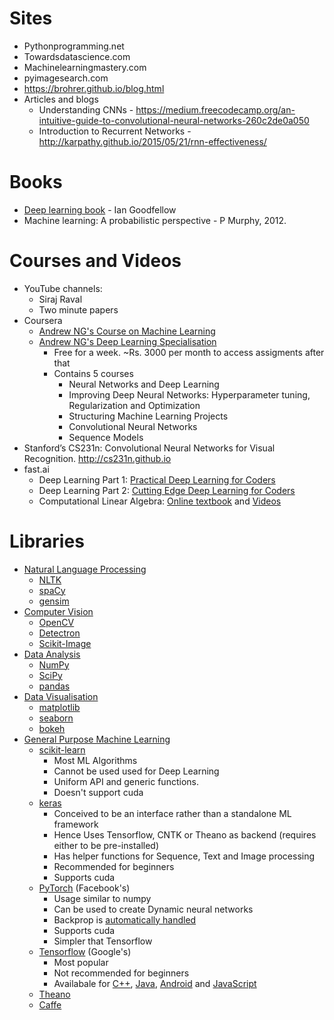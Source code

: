 # Sites
- Pythonprogramming.net
- Towardsdatascience.com
- Machinelearningmastery.com
- pyimagesearch.com
- https://brohrer.github.io/blog.html
- Articles and blogs 
	- Understanding CNNs - https://medium.freecodecamp.org/an-intuitive-guide-to-convolutional-neural-networks-260c2de0a050
	- Introduction to Recurrent Networks - http://karpathy.github.io/2015/05/21/rnn-effectiveness/

# Books
- [Deep learning book](http://www.deeplearningbook.org/) - Ian Goodfellow
- Machine learning: A probabilistic perspective - P Murphy, 2012.

# Courses and Videos
- YouTube channels:
	- Siraj Raval
	- Two minute papers
- Coursera
	- [Andrew NG's Course on Machine Learning](https://www.coursera.org/learn/machine-learning)
	- [Andrew NG's Deep Learning Specialisation](https://www.coursera.org/specializations/deep-learning)
		- Free for a week. ~Rs. 3000 per month to access assigments after that
		- Contains 5 courses
			- Neural Networks and Deep Learning
			- Improving Deep Neural Networks: Hyperparameter tuning, Regularization and Optimization
			- Structuring Machine Learning Projects
			- Convolutional Neural Networks
			- Sequence Models
- Stanford’s  CS231n: Convolutional Neural Networks for Visual Recognition. http://cs231n.github.io
- fast.ai
	- Deep Learning Part 1: [Practical Deep Learning for Coders](http://course.fast.ai/)
	- Deep Learning Part 2: [Cutting Edge Deep Learning for Coders](http://course.fast.ai/part2.html)
	- Computational Linear Algebra: [Online textbook](https://github.com/fastai/numerical-linear-algebra/blob/master/README.md) and [Videos](https://www.youtube.com/playlist?list=PLtmWHNX-gukIc92m1K0P6bIOnZb-mg0hY)

# Libraries
- [Natural Language Processing](https://github.com/josephmisiti/awesome-machine-learning#natural-language-processing-10)
	- [NLTK](http://www.nltk.org/)
	- [spaCy](https://github.com/honnibal/spaCy/)
	- [gensim](https://github.com/RaRe-Technologies/gensim)
- [Computer Vision](https://github.com/josephmisiti/awesome-machine-learning#computer-vision-4)
	- [OpenCV](https://opencv.org/)
	- [Detectron](https://github.com/facebookresearch/Detectron)
	- [Scikit-Image](https://github.com/scikit-image/scikit-image)
- [Data Analysis](https://github.com/josephmisiti/awesome-machine-learning#data-analysis--data-visualization-9)
	- [NumPy](http://www.numpy.org/)
	- [SciPy](http://www.scipy.org/)
	- [pandas](http://pandas.pydata.org/)
- [Data Visualisation](https://github.com/josephmisiti/awesome-machine-learning#data-analysis--data-visualization-9)
	- [matplotlib](http://matplotlib.org/)
	- [seaborn](http://seaborn.pydata.org/)
	- [bokeh](https://github.com/bokeh/bokeh)
- [General Purpose Machine Learning](https://github.com/josephmisiti/awesome-machine-learning#general-purpose-machine-learning-21)
	- [scikit-learn](http://scikit-learn.org/) 
		- Most ML Algorithms
		- Cannot be used used for Deep Learning		
		- Uniform API and generic functions. 
		- Doesn't support cuda
	- [keras](https://github.com/fchollet/keras)
		- Conceived to be an interface rather than a standalone ML framework
		- Hence Uses Tensorflow, CNTK or Theano as backend (requires either to be pre-installed)
		- Has helper functions for Sequence, Text and Image processing
		- Recommended for beginners
		- Supports cuda		
	- [PyTorch](https://github.com/pytorch/pytorch) (Facebook's)
		- Usage similar to numpy
		- Can be used to create Dynamic neural networks
		- Backprop is [automatically handled](https://pytorch.org/docs/stable/autograd.html)
		- Supports cuda
		- Simpler that Tensorflow
	- [Tensorflow](https://github.com/tensorflow/tensorflow/) (Google's)
		- Most popular
		- Not recommended for beginners
		- Availabale for [C++](https://www.tensorflow.org/api_docs/cc/), [Java](https://www.tensorflow.org/install/install_java), [Android](https://www.tensorflow.org/mobile/android_build) and [JavaScript](https://js.tensorflow.org/)
	- [Theano](https://github.com/Theano/Theano/)
	- [Caffe](http://caffe.berkeleyvision.org/)
		